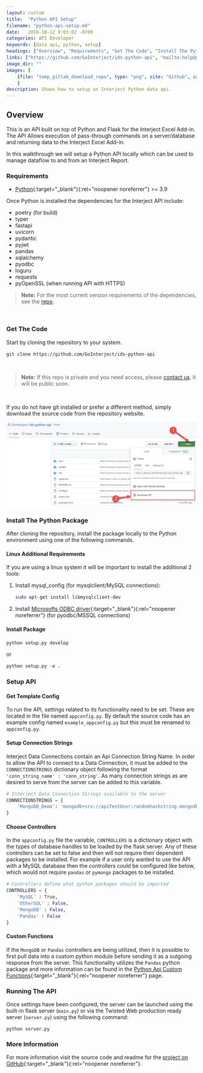 ```yaml
---
layout: custom
title:  "Python API Setup"
filename: "python-api-setup.md"
date:   2018-10-12 9:03:02 -0700
categories: API Developer
keywords: [data api, python, setup]
headings: ["Overview", "Requirements", "Get The Code", "Install The Python Package", "Linux additional requirements", "Install Package", "Setup API", "Get Template Config", "Setup Connection Strings", "Choose Controllers", "Custom Functions", "Running The API", "More Information"]
links: ["https://github.com/GoInterject/ids-python-api", "mailto:help@gointerject.com", "https://docs.microsoft.com/en-us/sql/connect/odbc/linux-mac/installing-the-microsoft-odbc-driver-for-sql-server", "/wApi/python-api-custom-functions.html", "https://github.com/GoInterject/ids-python-api"]
image_dir: ""
images: [
	{file: "temp_gitlab_download_repo", type: "png", site: "Github", cat: "ids-python-api", sub: "", report: "", ribbon: "", config: ""}
	]
description: Shows how to setup an Interject Python data api.
---
```



## Overview

This is an API built on top of Python and Flask for the Interject Excel Add-in. The API Allows execution of pass-through commands on a server/database and returning data to the Interject Excel Add-in. 

In this walkthrough we will setup a Python API locally which can be used to manage dataflow to and from an Interject Report. 

### Requirements

* [Python](https://www.python.org/downloads/){:target="_blank"}{:rel="noopener noreferrer"} >= 3.9

Once Python is installed the dependencies for the Interject API include:

* poetry (for build)
* typer
* fastapi
* uvicorn
* pydantic
* pyjwt
* pandas
* sqlalchemy
* pyodbc
* loguru
* requests
* pyOpenSSL (when running API with HTTPS)

<blockquote class=highlight_note>
<b>Note:</b> For the most current version requirements of the dependencies, see the <a href="https://github.com/GoInterject/ids-python-api/blob/master/pyproject.toml" target="_blank" rel="noopener noreferrer">repo</a>.
</blockquote>
<br>

### Get The Code

Start by cloning the repository to your system.

```git
git clone https://github.com/GoInterject/ids-python-api
```

<br>
<blockquote class=highlight_note>
<b>Note:</b> If this repo is private and you need access, please <a href="mailto:help@gointerject.com">contact us</a>. It will be public soon.
</blockquote>
<br>

If you do not have git installed or prefer a different method, simply download the source code from the repository website.

![](/images/PythonApiSetup/temp_gitlab_download_repo.png)
<br>

### Install The Python Package

After cloning the repository, install the package locally to the Python environment using one of the following commands.

#### Linux Additional Requirements

If you are using a linux system it will be important to install the additional 2 tools:

1. Install mysql_config (for mysqlclient/MySQL connections): 

    ```bash
    sudo apt-get install libmysqlclient-dev
    ```

2. Install [Microsofts ODBC driver](https://docs.microsoft.com/en-us/sql/connect/odbc/linux-mac/installing-the-microsoft-odbc-driver-for-sql-server){:target="_blank"}{:rel="noopener noreferrer"} (for pyodbc/MSSQL connections) 

#### Install Package

```python
python setup.py develop
``` 

or 

```python
python setup.py -e .
```

### Setup API

#### Get Template Config

To run the API, settings related to its functionality need to be set. These are located in the file named `appconfig.py`. By default the source code has an example config named `example_appconfig.py` but this must be renamed to `appconfig.py`.

#### Setup Connection Strings

Interject Data Connections contain an Api Connection String Name. In order to allow the API to connect to a Data Connection, it must be added to the `CONNECTIONSTRINGS` dictionary object following the format `'conn_string_name' : 'conn_string'`. As many connection strings as are desired to serve from the server can be added to this variable.

```python
# Interject Data Connection Strings available to the server
CONNECTIONSTRINGS = {
    'MongoDB_Demo': 'mongodb+srv://apiTestUser:randomhashstring.mongodb.net/demo||demo|Demo'
}
```

#### Choose Controllers

In the `appconfig.py` file the variable, `CONTROLLERS` is a dictionary object with the types of database handles to be loaded by the flask server. Any of these controllers can be set to false and then will not require their dependent packages to be installed. For example if a user only wanted to use the API with a MySQL database then the controllers could be configured like below, which would not require `pandas` or `pymongo` packages to be installed.

```python
# Controllers define what python packages should be imported 
CONTROLLERS = {
    'MySQL' : True,
    'OtherSQL' : False,
    'MongoDB' : False,
    'Pandas' : False
}
```

#### Custom Functions

If the `MongoDB` or `Pandas` controllers are being utilized, then it is possible to first pull data into a custom python module before sending it as a outgoing response from the server. This functionality utilizes the `Pandas` python package and more information can be found in the [Python Api Custom Functions](/wApi/python-api-custom-functions.html){:target="_blank"}{:rel="noopener noreferrer"} page.


### Running The API

Once settings have been configured, the server can be launched using the built-in flask server (`main.py`) or via the Twisted Web production ready server (`server.py`) using the following command:

```
python server.py
``` 

### More Information

For more information visit the source code and readme for the [project on GitHub](https://github.com/GoInterject/ids-python-api){:target="_blank"}{:rel="noopener noreferrer"}.
